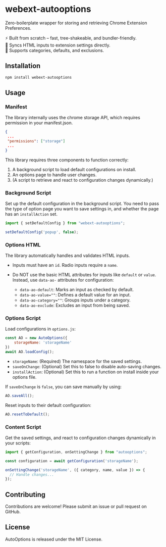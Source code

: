 # webext-autooptions

Zero-boilerplate wrapper for storing and retrieving Chrome Extension Preferences.

⚡ Built from scratch – fast, tree-shakeable, and bundler-friendly.\
🔌 Syncs HTML inputs to extension settings directly.\
🧠 Supports categories, defaults, and exclusions.

## Installation

```bash
npm install webext-autooptions
```

## Usage

### Manifest
The library internally uses the chrome storage API, which requires permission in your manifest.json.

```json
{
 ...
 "permissions": ["storage"]
 ...
}
```

This library requires three components to function correctly:
1. A background script to load default configurations on install.
2. An options page to handle user changes.
3. (A script to retrieve and react to configuration changes dynamically.)

### Background Script

Set up the default configuration in the background script. You need to pass the type of option page you want to save settings in, and whether the page has an `installAction` set.

```javascript
import { setDefaultConfig } from "webext-autooptions";

setDefaultConfig('popup', false);
```

### Options HTML

The library automatically handles and validates HTML inputs.

- Inputs must have an `id`. Radio inputs require a `name`.
- Do NOT use the basic HTML attributes for inputs like `default` or `value`. Instead, use `data-ao-` attributes for configuration:
  
  - `data-ao-default`: Marks an input as checked by default.
  - `data-ao-value=""`: Defines a default value for an input.
  - `data-ao-category=""`: Groups inputs under a category.
  - `data-ao-exclude`: Excludes an input from being saved.

### Options Script

Load configurations in `options.js`:

```javascript
const AO = new AutoOptions({
    storageName: 'storageName'
})
await AO.loadConfig();
```

- `storageName`: (Required) The namespace for the saved settings.
- `saveOnChange`: (Optional) Set this to false to disable auto-saving changes. 
- `installAction`: (Optional) Set this to run a function on install inside your options file.

If `saveOnChange` is `false`, you can save manually by using:

```javascript
AO.saveAll();
```

Reset inputs to their default configuration:

```javascript
AO.resetToDefault();
```

### Content Script

Get the saved settings, and react to configuration changes dynamically in your scripts:

```javascript
import { getConfiguration, onSettingChange } from "autooptions";

const configuration = await getConfiguration('storageName');

onSettingChange('storageName', ({ category, name, value }) => {
  // Handle changes...
});
```

## Contributing

Contributions are welcome! Please submit an issue or pull request on GitHub.

## License

AutoOptions is released under the MIT License.